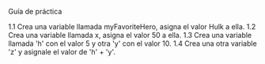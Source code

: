 Guía de práctica

1.1 Crea una variable llamada myFavoriteHero, asigna el valor Hulk a ella.
1.2 Crea una variable llamada x, asigna el valor 50 a ella.
1.3 Crea una variable llamada 'h' con el valor 5 y otra 'y' con el valor 10. 
1.4 Crea una otra variable 'z' y asignale el valor de 'h' + 'y'.
